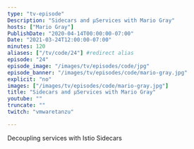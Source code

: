 ```yaml
---
type: "tv-episode"
Description: "Sidecars and μServices with Mario Gray"
hosts: ["Mario Gray"]
PublishDate: "2020-04-14T00:00:00-07:00"
Date: "2021-03-24T12:00:00-07:00"
minutes: 120
aliases: ["/tv/code/24"] #redirect alias
episode: "24"
episode_image: "/images/tv/episodes/code/jpg"
episode_banner: "/images/tv/episodes/code/mario-gray.jpg"
explicit: "no"
images: ["/images/tv/episodes/code/mario-gray.jpg"]
title: "Sidecars and μServices with Mario Gray"
youtube: ""
truncate: ""
twitch: "vmwaretanzu"

---
```


Decoupling services with Istio Sidecars
